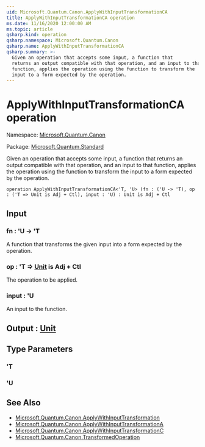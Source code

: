 ```yaml
---
uid: Microsoft.Quantum.Canon.ApplyWithInputTransformationCA
title: ApplyWithInputTransformationCA operation
ms.date: 11/16/2020 12:00:00 AM
ms.topic: article
qsharp.kind: operation
qsharp.namespace: Microsoft.Quantum.Canon
qsharp.name: ApplyWithInputTransformationCA
qsharp.summary: >-
  Given an operation that accepts some input, a function that
  returns an output compatible with that operation, and an input to that
  function, applies the operation using the function to transform the
  input to a form expected by the operation.
---
```


# ApplyWithInputTransformationCA operation

Namespace: [Microsoft.Quantum.Canon](xref:Microsoft.Quantum.Canon)

Package: [Microsoft.Quantum.Standard](https://nuget.org/packages/Microsoft.Quantum.Standard)


Given an operation that accepts some input, a function thatreturns an output compatible with that operation, and an input to thatfunction, applies the operation using the function to transform theinput to a form expected by the operation.

```qsharp
operation ApplyWithInputTransformationCA<'T, 'U> (fn : ('U -> 'T), op : ('T => Unit is Adj + Ctl), input : 'U) : Unit is Adj + Ctl
```


## Input

### fn : 'U -> 'T

A function that transforms the given input into a form expected by theoperation.


### op : 'T => [Unit](xref:microsoft.quantum.lang-ref.unit)  is Adj + Ctl

The operation to be applied.


### input : 'U

An input to the function.



## Output : [Unit](xref:microsoft.quantum.lang-ref.unit)



## Type Parameters

### 'T


### 'U



## See Also

- [Microsoft.Quantum.Canon.ApplyWithInputTransformation](xref:Microsoft.Quantum.Canon.ApplyWithInputTransformation)
- [Microsoft.Quantum.Canon.ApplyWithInputTransformationA](xref:Microsoft.Quantum.Canon.ApplyWithInputTransformationA)
- [Microsoft.Quantum.Canon.ApplyWithInputTransformationC](xref:Microsoft.Quantum.Canon.ApplyWithInputTransformationC)
- [Microsoft.Quantum.Canon.TransformedOperation](xref:Microsoft.Quantum.Canon.TransformedOperation)